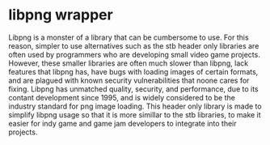 # libpng wrapper

Libpng is a monster of a library that can be cumbersome to use. For this reason, simpler to use alternatives such as the stb header only libraries are often used by programmers who are developing small video game projects. However, these smaller libraries are often much slower than libpng, lack features that libpng has, have bugs with loading images of certain formats, and are plagued with known security vulnerabilities that noone cares for fixing. Libpng has unmatched quality, security, and performance, due to its contant development since 1995, and is widely considered to be the industry standard for png image loading. This header only library is made to simplify libpng usage so that it is more simillar to the stb libraries, to make it easier for indy game and game jam developers to integrate into their projects.